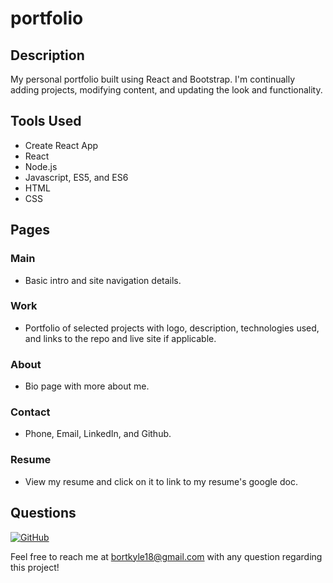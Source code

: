 # portfolio

## Description

My personal portfolio built using React and Bootstrap. I'm continually adding projects, modifying content, and updating the look and functionality.

## Tools Used

- Create React App
- React
- Node.js
- Javascript, ES5, and ES6
- HTML
- CSS

## Pages
### Main

- Basic intro and site navigation details.

### Work

- Portfolio of selected projects with logo, description, technologies used, and links to the repo and live site if applicable.

### About

- Bio page with more about me.

### Contact

- Phone, Email, LinkedIn, and Github.

### Resume

- View my resume and click on it to link to my resume's google doc.

## Questions

[![GitHub](https://img.shields.io/badge/My%20GitHub-Click%20Here!-blueviolet?style=plastic&logo=GitHub)](https://github.com/bortkyle18) 

Feel free to reach me at bortkyle18@gmail.com with any question regarding this project!

